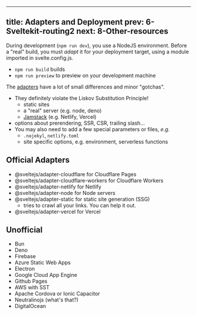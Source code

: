 
---
title: Adapters and Deployment
prev: 6-Sveltekit-routing2
next: 8-Other-resources
---

During development (`npm run dev`), you use a NodeJS environment.
Before a "real" build, you must _adapt_ it for your deployment target, using a module imported in svelte.config.js.

- `npm run build` builds
- `npm run preview` to preview on your development machine

The [adapters](https://kit.svelte.dev/docs/adapters) have a lot of small differences and minor "gotchas".

 - They definitely violate the Liskov Substitution Principle!
   - static sites
   - a "real" server (e.g. node, deno)
   - [Jamstack](https://en.wikipedia.org/wiki/Jamstack) (e.g. Netlify, Vercel)
 - options about prerendering, SSR, CSR, trailing slash...
 - You may also need to add a few special parameters or files, _e.g._
   - `.nojekyl`, `netlify.toml`
   - site specific options, e.g. environment, serverless functions

## Official Adapters
 - @sveltejs/adapter-cloudflare for Cloudflare Pages
 - @sveltejs/adapter-cloudflare-workers for Cloudflare Workers
 - @sveltejs/adapter-netlify for Netlify
 - @sveltejs/adapter-node for Node servers
 - @sveltejs/adapter-static for static site generation (SSG)
   - tries to crawl all your links.  You can help it out.
 - @sveltejs/adapter-vercel for Vercel

## Unofficial
 - Bun
 - Deno
 - Firebase
 - Azure Static Web Apps
 - Electron
 - Google Cloud App Engine
 - Github Pages
 - AWS with SST
 - Apache Cordova or Ionic Capacitor
 - Neutralinojs (what's that?)
 - DigitalOcean

